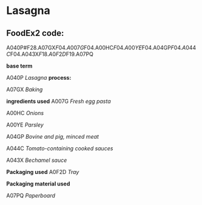 
# Lasagna

## FoodEx2 code:
A040P#F28.A07GX$F04.A007G$F04.A00HC$F04.A00YE$F04.A04GP$F04.A044C$F04.A043X$F18.A0F2D$F19.A07PQ         

**base term**

A040P _Lasagna_
**process:** 

A07GX _Baking_

**ingredients used** 
A007G _Fresh egg pasta_

A00HC _Onions_

A00YE _Parsley_

A04GP _Bovine and pig, minced meat_

A044C _Tomato-containing cooked sauces_

A043X _Bechamel sauce_

**Packaging used**
A0F2D _Tray_

**Packaging  material used** 

A07PQ _Paperboard_

 

